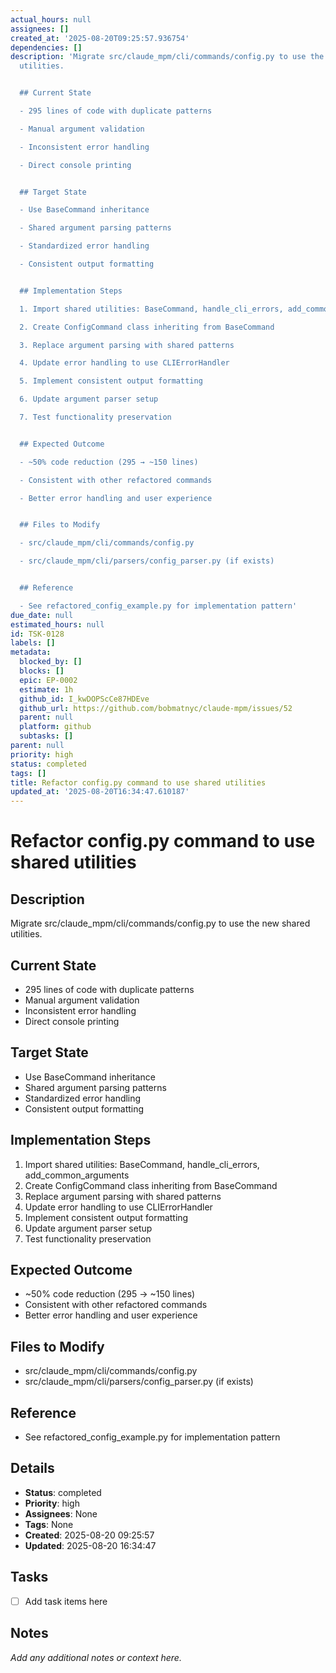 ```yaml
---
actual_hours: null
assignees: []
created_at: '2025-08-20T09:25:57.936754'
dependencies: []
description: 'Migrate src/claude_mpm/cli/commands/config.py to use the new shared
  utilities.


  ## Current State

  - 295 lines of code with duplicate patterns

  - Manual argument validation

  - Inconsistent error handling

  - Direct console printing


  ## Target State

  - Use BaseCommand inheritance

  - Shared argument parsing patterns

  - Standardized error handling

  - Consistent output formatting


  ## Implementation Steps

  1. Import shared utilities: BaseCommand, handle_cli_errors, add_common_arguments

  2. Create ConfigCommand class inheriting from BaseCommand

  3. Replace argument parsing with shared patterns

  4. Update error handling to use CLIErrorHandler

  5. Implement consistent output formatting

  6. Update argument parser setup

  7. Test functionality preservation


  ## Expected Outcome

  - ~50% code reduction (295 → ~150 lines)

  - Consistent with other refactored commands

  - Better error handling and user experience


  ## Files to Modify

  - src/claude_mpm/cli/commands/config.py

  - src/claude_mpm/cli/parsers/config_parser.py (if exists)


  ## Reference

  - See refactored_config_example.py for implementation pattern'
due_date: null
estimated_hours: null
id: TSK-0128
labels: []
metadata:
  blocked_by: []
  blocks: []
  epic: EP-0002
  estimate: 1h
  github_id: I_kwDOPScCe87HDEve
  github_url: https://github.com/bobmatnyc/claude-mpm/issues/52
  parent: null
  platform: github
  subtasks: []
parent: null
priority: high
status: completed
tags: []
title: Refactor config.py command to use shared utilities
updated_at: '2025-08-20T16:34:47.610187'
---
```


# Refactor config.py command to use shared utilities

## Description
Migrate src/claude_mpm/cli/commands/config.py to use the new shared utilities.

## Current State
- 295 lines of code with duplicate patterns
- Manual argument validation
- Inconsistent error handling
- Direct console printing

## Target State
- Use BaseCommand inheritance
- Shared argument parsing patterns
- Standardized error handling
- Consistent output formatting

## Implementation Steps
1. Import shared utilities: BaseCommand, handle_cli_errors, add_common_arguments
2. Create ConfigCommand class inheriting from BaseCommand
3. Replace argument parsing with shared patterns
4. Update error handling to use CLIErrorHandler
5. Implement consistent output formatting
6. Update argument parser setup
7. Test functionality preservation

## Expected Outcome
- ~50% code reduction (295 → ~150 lines)
- Consistent with other refactored commands
- Better error handling and user experience

## Files to Modify
- src/claude_mpm/cli/commands/config.py
- src/claude_mpm/cli/parsers/config_parser.py (if exists)

## Reference
- See refactored_config_example.py for implementation pattern

## Details
- **Status**: completed
- **Priority**: high
- **Assignees**: None
- **Tags**: None
- **Created**: 2025-08-20 09:25:57
- **Updated**: 2025-08-20 16:34:47

## Tasks
- [ ] Add task items here

## Notes
_Add any additional notes or context here._

